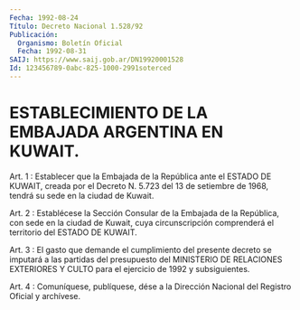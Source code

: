 ```yaml
---
Fecha: 1992-08-24
Título: Decreto Nacional 1.528/92
Publicación:
  Organismo: Boletín Oficial
  Fecha: 1992-08-31
SAIJ: https://www.saij.gob.ar/DN19920001528
Id: 123456789-0abc-825-1000-2991soterced
---
```

# ESTABLECIMIENTO DE LA EMBAJADA ARGENTINA EN KUWAIT.

<a id="1"></a>
Art.  1  :  Establecer que la Embajada de la República ante el ESTADO  DE KUWAIT,  creada  por  el  Decreto  N. 5.723  del  13  de setiembre    de  1968,  tendrá  su  sede  en  la  ciudad de Kuwait.

<a id="2"></a>
Art.  2 : Establécese la Sección Consular de la Embajada de la República, con  sede  en  la ciudad de Kuwait, cuya circunscripción comprenderá el territorio del ESTADO DE KUWAIT.

<a id="3"></a>
Art.  3  :  El  gasto que demande el cumplimiento del presente decreto se imputará a  las  partidas del presupuesto del MINISTERIO DE  RELACIONES EXTERIORES Y CULTO  para  el  ejercicio  de  1992  y subsiguientes.

<a id="4"></a>
Art. 4 : Comuníquese, publíquese, dése a la Dirección Nacional del Registro Oficial y archívese.